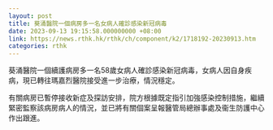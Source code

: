 ```yaml
---
layout: post
title: 葵涌醫院一個病房多一名女病人確診感染新冠病毒
date: 2023-09-13 19:15:58.000000000 +08:00
link: https://news.rthk.hk/rthk/ch/component/k2/1718192-20230913.htm
categories: rthk
---
```


葵涌醫院一個續護病房多一名58歲女病人確診感染新冠病毒，女病人因自身疾病，現已轉往瑪嘉烈醫院接受進一步治療，情況穩定。

有關病房已暫停接收新症及探訪安排，院方根據既定指引加強感染控制措施，繼續緊密監察該病房病人的情況，並已將有關個案呈報醫管局總辦事處及衞生防護中心作出跟進。
